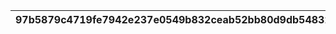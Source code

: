 |97b5879c4719fe7942e237e0549b832ceab52bb80d9db54832db455b1776ce73|221ce3da117bac8aee25759d8bf11822ef6b472612e6a9c0854db441c1b68e32|b5710955a3b3c854ba4568f0cd7c4b9faba7e6d36b322ab927db783b0f9a20ed|28ad84eaf7726443f9bb22b807ad5466e2533899d78169146a910bea14839676|f35f9d681456bb6583f56d9b7e854d1169ccc9439a27bb50476f76081856dfdb|
| --- | --- | --- | --- | --- |